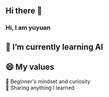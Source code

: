 ## Hi there 👋
### Hi, I am yuyuan
## 🌱 I’m currently learning AI
## 😄 My values
🍏 Beginner's mindset and curiosity<br>
🙌 Sharing anything I learned<br>



<!--
**yuyuan0625/yuyuan0625** is a ✨ _special_ ✨ repository because its `README.md` (this file) appears on your GitHub profile.

Here are some ideas to get you started:

🌱 I’m currently learning AI
- 👯 I’m looking to collaborate on ...
- 📫 How to reach me: ...
- 😄 Pronouns: ...
- ⚡ Fun fact: ...
-->
